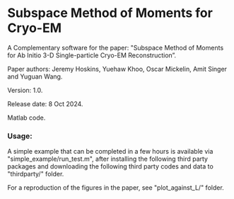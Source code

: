# Subspace Method of Moments for Cryo-EM

A Complementary software for the paper: "Subspace Method of Moments for  Ab Initio 3-D Single-particle Cryo-EM Reconstruction”.

Paper authors: Jeremy Hoskins, Yuehaw Khoo, Oscar Mickelin, Amit Singer and Yuguan Wang.

Version: 1.0.

Release date: 8 Oct 2024.

Matlab code.

### Usage:

A simple example that can be completed in a few hours is available via "simple_example/run_test.m", after installing the following third party packages and downloading the following third party codes and data to "thirdparty/" folder.  

For a reproduction of the figures in the paper, see "plot_against_L/" folder.
